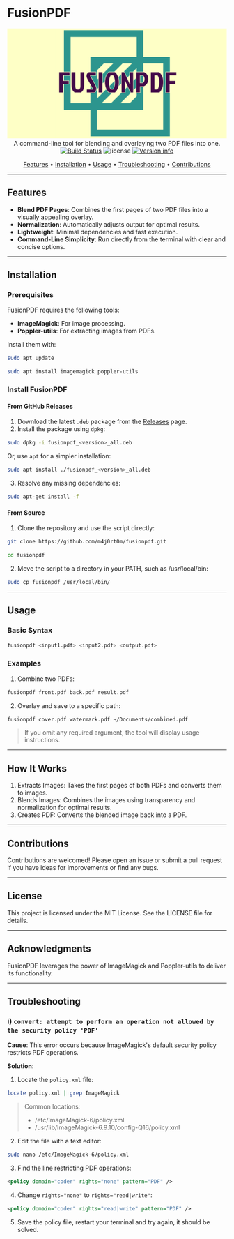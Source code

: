 # FusionPDF

<p align="center">
  <img src="doc/logo-header.png" alt="FusionPDF logo header"><br>
  A command-line tool for blending and overlaying two PDF files into one.<br>
  <a href="https://github.com/m4j0rt0m/fusionpdf/actions"><img src="https://github.com/m4j0rt0m/fusionpdf/actions/workflows/release.yaml/badge.svg" alt="Build Status"></a>
  <img src="https://img.shields.io/badge/License-MIT-blue.svg" alt="license">
  <a href="https://github.com/m4j0rt0m/fusionpdf/releases"><img src="https://img.shields.io/github/v/release/m4j0rt0m/fusionpdf" alt="Version info"></a>
</p>

<p align="center">
  <a href="#features">Features</a> •
  <a href="#installation">Installation</a> •
  <a href="#usage">Usage</a> •
  <a href="#troubleshooting">Troubleshooting</a> •
  <a href="#contributions">Contributions</a><br>
</p>

---

## Features

- **Blend PDF Pages**: Combines the first pages of two PDF files into a visually appealing overlay.
- **Normalization**: Automatically adjusts output for optimal results.
- **Lightweight**: Minimal dependencies and fast execution.
- **Command-Line Simplicity**: Run directly from the terminal with clear and concise options.

---

## Installation

### Prerequisites

FusionPDF requires the following tools:
- **ImageMagick**: For image processing.
- **Poppler-utils**: For extracting images from PDFs.

Install them with:
```bash
sudo apt update
```
```bash
sudo apt install imagemagick poppler-utils
```

### Install FusionPDF

#### From GitHub Releases

1. Download the latest `.deb` package from the [Releases](https://github.com/m4j0rt0m/fusionpdf/releases) page.
2. Install the package using `dpkg`:
```bash
sudo dpkg -i fusionpdf_<version>_all.deb
```
Or, use `apt` for a simpler installation:
```bash
sudo apt install ./fusionpdf_<version>_all.deb
```
3. Resolve any missing dependencies:
```bash
sudo apt-get install -f
```

#### From Source

1. Clone the repository and use the script directly:
```bash
git clone https://github.com/m4j0rt0m/fusionpdf.git
```
```bash
cd fusionpdf
```
2. Move the script to a directory in your PATH, such as /usr/local/bin:
```bash
sudo cp fusionpdf /usr/local/bin/
```

---

## Usage

### Basic Syntax

```bash
fusionpdf <input1.pdf> <input2.pdf> <output.pdf>
```

### Examples

1. Combine two PDFs:
```bash
fusionpdf front.pdf back.pdf result.pdf
```
2. Overlay and save to a specific path:
```bash
fusionpdf cover.pdf watermark.pdf ~/Documents/combined.pdf
```

> If you omit any required argument, the tool will display usage instructions.

---

## How It Works

1. Extracts Images: Takes the first pages of both PDFs and converts them to images.
2. Blends Images: Combines the images using transparency and normalization for optimal results.
3. Creates PDF: Converts the blended image back into a PDF.

---

## Contributions

Contributions are welcomed! Please open an issue or submit a pull request if you have ideas for improvements or find any bugs.

---

## License

This project is licensed under the MIT License. See the LICENSE file for details.

---

## Acknowledgments

FusionPDF leverages the power of ImageMagick and Poppler-utils to deliver its functionality.

---

## Troubleshooting

### i) `convert: attempt to perform an operation not allowed by the security policy 'PDF'`

**Cause**: This error occurs because ImageMagick's default security policy restricts PDF operations.

**Solution**:
1. Locate the `policy.xml` file:
```bash
locate policy.xml | grep ImageMagick
```
>Common locations:
>* /etc/ImageMagick-6/policy.xml
>* /usr/lib/ImageMagick-6.9.10/config-Q16/policy.xml

2. Edit the file with a text editor:
```bash
sudo nano /etc/ImageMagick-6/policy.xml
```

3. Find the line restricting PDF operations:
```xml
<policy domain="coder" rights="none" pattern="PDF" />
```

4. Change `rights="none"` to `rights="read|write"`:
```xml
<policy domain="coder" rights="read|write" pattern="PDF" />
```

5. Save the policy file, restart your terminal and try again, it should be solved.
